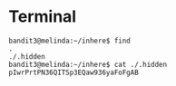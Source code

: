 Terminal
===
```
bandit3@melinda:~/inhere$ find
.
./.hidden
bandit3@melinda:~/inhere$ cat ./.hidden
pIwrPrtPN36QITSp3EQaw936yaFoFgAB
```
